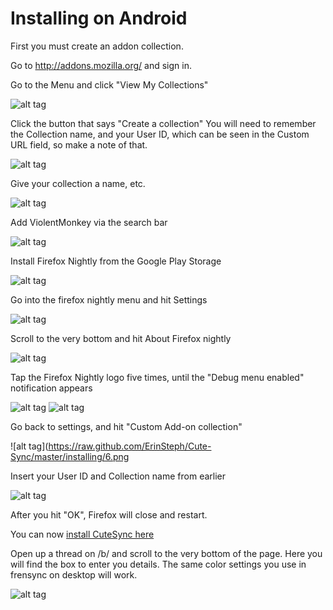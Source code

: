 # Installing on Android

First you must create an addon collection.

Go to http://addons.mozilla.org/ and sign in.

Go to the Menu and click "View My Collections"

![alt tag](https://raw.github.com/ErinSteph/Cute-Sync/master/installing/a.png)

Click the button that says "Create a collection" You will need to remember the Collection name, and your User ID, which can be seen in the Custom URL field, so make a note of that.

![alt tag](https://raw.github.com/ErinSteph/Cute-Sync/master/installing/b.png)

Give your collection a name, etc.

![alt tag](https://raw.github.com/ErinSteph/Cute-Sync/master/installing/1.png)

Add ViolentMonkey via the search bar

![alt tag](https://raw.github.com/ErinSteph/Cute-Sync/master/installing/d.png)

Install Firefox Nightly from the Google Play Storage

![alt tag](https://raw.github.com/ErinSteph/Cute-Sync/master/installing/0.png)

Go into the firefox nightly menu and hit Settings

![alt tag](https://raw.github.com/ErinSteph/Cute-Sync/master/installing/2.png)

Scroll to the very bottom and hit About Firefox nightly

![alt tag](https://raw.github.com/ErinSteph/Cute-Sync/master/installing/3.png)

Tap the Firefox Nightly logo five times, until the "Debug menu enabled" notification appears

![alt tag](https://raw.github.com/ErinSteph/Cute-Sync/master/installing/4.png)
![alt tag](https://raw.github.com/ErinSteph/Cute-Sync/master/installing/5.png)

Go back to settings, and hit "Custom Add-on collection"

![alt tag](https://raw.github.com/ErinSteph/Cute-Sync/master/installing/6.png

Insert your User ID and Collection name from earlier

![alt tag](https://raw.github.com/ErinSteph/Cute-Sync/master/installing/8.png)

After you hit "OK", Firefox will close and restart.

You can now [install CuteSync here](https://github.com/ErinSteph/Cute-Sync/raw/master/Cutesync.user.js)

Open up a thread on /b/ and scroll to the very bottom of the page. Here you will find the box to enter you details. The same color settings you use in frensync on desktop will work.

![alt tag](https://raw.github.com/ErinSteph/Cute-Sync/master/installing/t.png)
